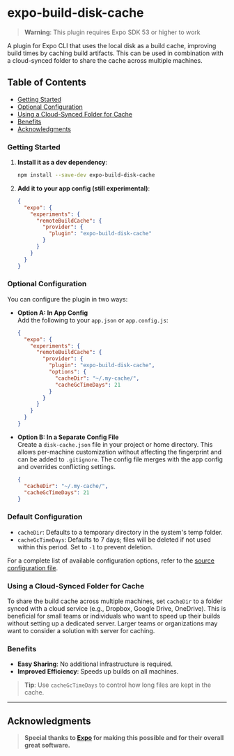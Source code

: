 # expo-build-disk-cache

> **Warning**: This plugin requires Expo SDK 53 or higher to work

A plugin for Expo CLI that uses the local disk as a build cache, improving build times by caching build artifacts. This can be used in combination with a cloud-synced folder to share the cache across multiple machines.

## Table of Contents

- [Getting Started](#getting-started)
- [Optional Configuration](#optional-configuration)
- [Using a Cloud-Synced Folder for Cache](#using-a-cloud-synced-folder-for-cache)
- [Benefits](#benefits)
- [Acknowledgments](#acknowledgments)

### Getting Started



1. **Install it as a dev dependency**:

   ```bash
   npm install --save-dev expo-build-disk-cache
   ```

2. **Add it to your app config (still experimental)**:

   ```json
   {
     "expo": {
       "experiments": {
         "remoteBuildCache": {
           "provider": {
             "plugin": "expo-build-disk-cache"
           }
         }
       }
     }
   }
   ```

### Optional Configuration

You can configure the plugin in two ways:

- **Option A: In App Config**  
  Add the following to your `app.json` or `app.config.js`:

  ```json
  {
    "expo": {
      "experiments": {
        "remoteBuildCache": {
          "provider": {
            "plugin": "expo-build-disk-cache",
            "options": {
              "cacheDir": "~/.my-cache/",
              "cacheGcTimeDays": 21
            }
          }
        }
      }
    }
  }
  ```

- **Option B: In a Separate Config File**  
  Create a `disk-cache.json` file in your project or home directory. This allows per-machine customization without affecting the fingerprint and can be added to `.gitignore`. The config file merges with the app config and overrides conflicting settings.

  ```json
  {
    "cacheDir": "~/.my-cache/",
    "cacheGcTimeDays": 21
  }
  ```

### Default Configuration

- `cacheDir`: Defaults to a temporary directory in the system's temp folder.
- `cacheGcTimeDays`: Defaults to 7 days; files will be deleted if not used within this period. Set to `-1` to prevent deletion.

For a complete list of available configuration options, refer to the [source configuration file](src/config/config.ts).

### Using a Cloud-Synced Folder for Cache

To share the build cache across multiple machines, set `cacheDir` to a folder synced with a cloud service (e.g., Dropbox, Google Drive, OneDrive). This is beneficial for small teams or individuals who want to speed up their builds without setting up a dedicated server. Larger teams or organizations may want to consider a solution with server for caching.

### Benefits

- **Easy Sharing**: No additional infrastructure is required.
- **Improved Efficiency**: Speeds up builds on all machines.

> **Tip**: Use `cacheGcTimeDays` to control how long files are kept in the cache.

---

## Acknowledgments

> **Special thanks to [Expo](https://expo.dev/) for making this possible and for their overall great software.**

